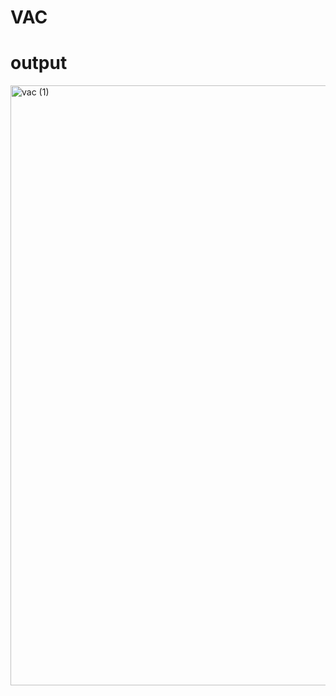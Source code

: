 # VAC
# output
<img width="960" alt="vac (1)" src="https://github.com/Pradee25/vac/assets/138117418/7d4c3363-645a-4863-972d-016d742a78b8">


